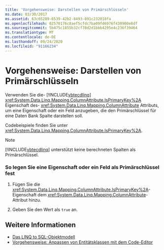 ```yaml
---
title: 'Vorgehensweise: Darstellen von Primärschlüsseln'
ms.date: 03/30/2017
ms.assetid: 63c65289-6539-42b2-8493-891c232018fa
ms.openlocfilehash: 02570176c8aef5cfdc7ba09fd6976f430900e8df
ms.sourcegitcommit: 5b475c1855b32cf78d2d1bbb4295e4c236f39464
ms.translationtype: MT
ms.contentlocale: de-DE
ms.lasthandoff: 09/24/2020
ms.locfileid: "91166234"
---
```

# <a name="how-to-represent-primary-keys"></a>Vorgehensweise: Darstellen von Primärschlüsseln

Verwenden Sie die- [!INCLUDE[vbtecdlinq](../../../../../../includes/vbtecdlinq-md.md)] <xref:System.Data.Linq.Mapping.ColumnAttribute.IsPrimaryKey%2A> Eigenschaft des- <xref:System.Data.Linq.Mapping.ColumnAttribute> Attributs, um eine Eigenschaft oder ein Feld anzugeben, die den Primärschlüssel für eine Daten Bank Spalte darstellen soll.  
  
 Codebeispiele finden Sie unter <xref:System.Data.Linq.Mapping.ColumnAttribute.IsPrimaryKey%2A>.  
  
> [!NOTE]
> [!INCLUDE[vbtecdlinq](../../../../../../includes/vbtecdlinq-md.md)] unterstützt keine berechneten Spalten als Primärschlüssel.  
  
### <a name="to-designate-a-property-or-field-as-a-primary-key"></a>So legen Sie eine Eigenschaft oder ein Feld als Primärschlüssel fest  
  
1. Fügen Sie die <xref:System.Data.Linq.Mapping.ColumnAttribute.IsPrimaryKey%2A>-Eigenschaft dem <xref:System.Data.Linq.Mapping.ColumnAttribute>-Attribut hinzu.  
  
2. Geben Sie den Wert als `true` an.  
  
## <a name="see-also"></a>Weitere Informationen

- [Das LINQ to SQL-Objektmodell](the-linq-to-sql-object-model.md)
- [Vorgehensweise: Anpassen von Entitätsklassen mit dem Code-Editor](how-to-customize-entity-classes-by-using-the-code-editor.md)
